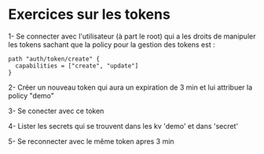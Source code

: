 # Exercices sur les tokens

1- Se connecter avec l'utilisateur (à part le root) qui a les droits de manipuler les tokens sachant que la policy pour la gestion des tokens est :

```
path "auth/token/create" {
  capabilities = ["create", "update"]
}
```

2- Créer un nouveau token qui aura un expiration de 3 min et lui attribuer la policy "demo"

3- Se conecter avec ce token

4- Lister les secrets qui se trouvent dans les kv 'demo' et dans 'secret'

5- Se reconnecter avec le même token apres 3 min


